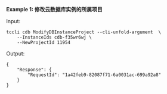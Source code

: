 **Example 1: 修改云数据库实例的所属项目**



Input: 

```
tccli cdb ModifyDBInstanceProject --cli-unfold-argument  \
    --InstanceIds cdb-f35wr6wj \
    --NewProjectId 11954
```

Output: 
```
{
    "Response": {
        "RequestId": "1a42feb9-82087f71-6a0031ac-699a92a8"
    }
}
```

